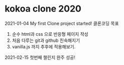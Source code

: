 # kokoa clone 2020

2021-01-04 My first Clone project started!
클론코딩 목표

1. 순수 html과 css 으로 반응형 페이지 작성
2. 처음 다루는 git과 github 친숙해지기
3. vanilla.js 까지 추후에 적용해보기.

2021-02-15 첫번째 챌린지 완주 성공!
